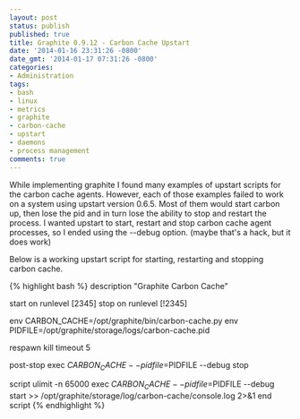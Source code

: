 ```yaml
---
layout: post
status: publish
published: true
title: Graphite 0.9.12 - Carbon Cache Upstart
date: '2014-01-16 23:31:26 -0800'
date_gmt: '2014-01-17 07:31:26 -0800'
categories:
- Administration
tags:
- bash
- linux
- metrics
- graphite
- carbon-cache
- upstart
- daemons
- process management
comments: true
---
```

<p>While implementing graphite I found many examples of upstart scripts for the carbon cache agents. However, each of those examples failed to work on a system using upstart version 0.6.5.  Most of them would start carbon up, then lose the pid and in turn lose the ability to stop and restart the process. I wanted upstart to start, restart and stop carbon cache agent processes, so I ended using the --debug option. (maybe that's a hack, but it does work)</p>
<p>Below is a working upstart script for starting, restarting and stopping carbon cache.</p>

{% highlight bash %}
description "Graphite Carbon Cache"

start on runlevel [2345]
stop on runlevel [!2345]

env CARBON_CACHE=/opt/graphite/bin/carbon-cache.py
env PIDFILE=/opt/graphite/storage/logs/carbon-cache.pid

respawn
kill timeout 5

post-stop exec $CARBON_CACHE --pidfile=$PIDFILE --debug stop

script
  ulimit -n 65000
  exec $CARBON_CACHE --pidfile=$PIDFILE --debug start >> /opt/graphite/storage/log/carbon-cache/console.log 2>&1
end script
{% endhighlight %}
